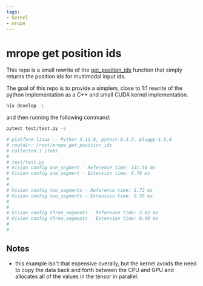 ```yaml
---
tags:
- kernel
- mrope
---
```


# mrope get position ids

This repo is a small rewrite of the [get_position_ids](test/reference.py) function that simply returns the position ids for multimodal input ids.

The goal of this repo is to provide a simplem, close to 1:1 rewrite of the python implementation as a C++ and small CUDA kernel implementation.

```bash
nix develop -L
```

and then running the following command:

```bash
pytest test/test.py -s

# platform linux -- Python 3.12.8, pytest-8.3.3, pluggy-1.5.0
# rootdir: /root/mrope_get_position_ids
# collected 3 items
#
# test/test.py
# Vision config one_segment - Reference time: 131.56 ms
# Vision config one_segment - Extension time: 6.76 ms
#
# .
# Vision config two_segments - Reference time: 1.72 ms
# Vision config two_segments - Extension time: 0.56 ms
#
# .
# Vision config three_segments - Reference time: 2.02 ms
# Vision config three_segments - Extension time: 0.49 ms
#
# .
```


## Notes

- this example isn't that expensive overally, but the kernel avoids the need to copy the data back and forth between the CPU and GPU and allocates all of the values in the tensor in parallel.